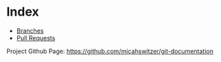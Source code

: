 Index
=====

* [Branches][0]
* [Pull Requests][1]

[0]:branches.md
[1]:pull-requests.md

Project Github Page: https://github.com/micahswitzer/git-documentation